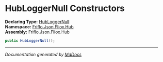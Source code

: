 ﻿<!--  
  <auto-generated>   
    The contents of this file were generated by a tool.  
    Changes to this file may be list if the file is regenerated  
  </auto-generated>   
-->

# HubLoggerNull Constructors

**Declaring Type:** [HubLoggerNull](../index.md)  
**Namespace:** [Friflo.Json.Fliox.Hub](../../index.md)  
**Assembly:** Friflo.Json.Fliox.Hub

```csharp
public HubLoggerNull();
```
___

*Documentation generated by [MdDocs](https://github.com/ap0llo/mddocs)*
